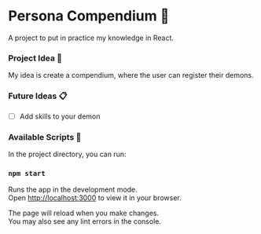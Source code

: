 # Persona Compendium 📘

A project to put in practice my knowledge in React. 

### Project Idea 💭
My idea is create a compendium, where the user can register their demons.

### Future Ideas 📋
- [ ] Add skills to your demon

### Available Scripts 👾

In the project directory, you can run:

### `npm start`

Runs the app in the development mode.\
Open [http://localhost:3000](http://localhost:3000) to view it in your browser.

The page will reload when you make changes.\
You may also see any lint errors in the console.
